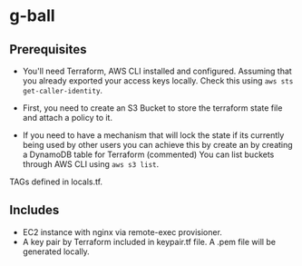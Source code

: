 # g-ball

## Prerequisites
- You'll need Terraform, AWS CLI installed and configured. Assuming that you already exported your access keys locally.
Check this using `aws sts get-caller-identity`.

- First, you need to create an S3 Bucket to store the terraform state file and attach a policy to it.
- If you need to have a mechanism that will lock the state if its currently being used by other users 
you can achieve this by create an by creating a DynamoDB table for Terraform (commented)
You can list buckets through AWS CLI using  `aws s3 list`.

TAGs defined in locals.tf.

## Includes
- EC2 instance with nginx via remote-exec provisioner.
- A key pair by Terraform included in keypair.tf file. A .pem file will be generated locally.




